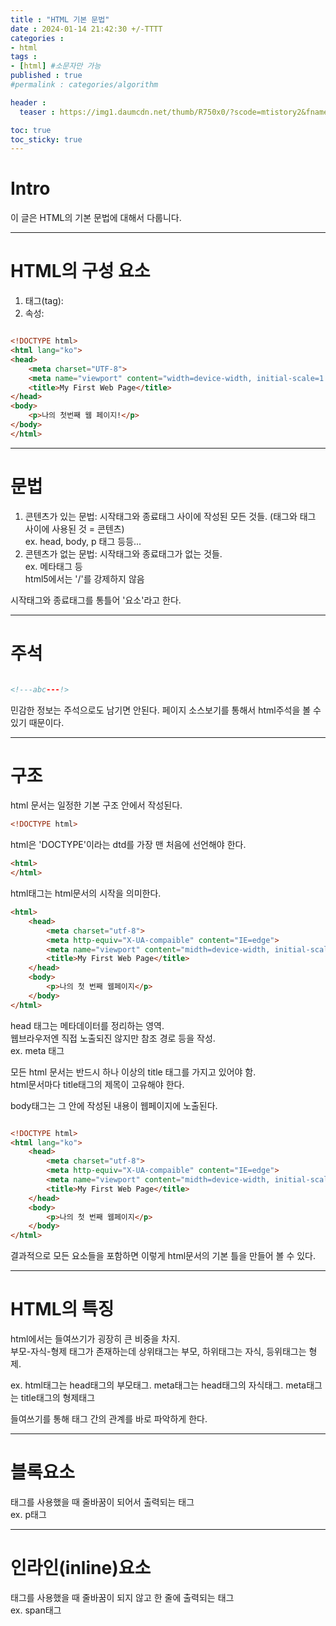 ```yaml
---
title : "HTML 기본 문법"
date : 2024-01-14 21:42:30 +/-TTTT
categories : 
- html
tags : 
- [html] #소문자만 가능
published : true
#permalink : categories/algorithm

header :
  teaser : https://img1.daumcdn.net/thumb/R750x0/?scode=mtistory2&fname=https%3A%2F%2Fblog.kakaocdn.net%2Fdn%2Fbb07kA%2Fbtq4l9NgzNC%2FDodfmPS2rEIdRl5siRltZk%2Fimg.jpg

toc: true
toc_sticky: true
---
```


# Intro   

이 글은 HTML의 기본 문법에 대해서 다룹니다.   

----

# HTML의 구성 요소   

1. 태그(tag): 
2. 속성:

```html

<!DOCTYPE html>
<html lang="ko">
<head>
    <meta charset="UTF-8">
    <meta name="viewport" content="width=device-width, initial-scale=1.0">
    <title>My First Web Page</title>
</head>
<body>
    <p>나의 첫번째 웹 페이지!</p>
</body>
</html>

```

------------------

# 문법   

1. 콘텐츠가 있는 문법: 시작태그와 종료태그 사이에 작성된 모든 것들. (태그와 태그 사이에 사용된 것 = 콘텐츠)     
ex. head, body, p 태그 등등...   
2. 콘텐츠가 없는 문법: 시작태그와 종료태그가 없는 것들.    
ex. 메타태그 등    
html5에서는 '/'를 강제하지 않음     

시작태그와 종료태그를 통틀어 '요소'라고 한다.     

---------------------

# 주석      

```html

<!---abc---!>

```

민감한 정보는 주석으로도 남기면 안된다. 페이지 소스보기를 통해서 html주석을 볼 수 있기 때문이다.   

--------------

# 구조     

html 문서는 일정한 기본 구조 안에서 작성된다.   

```html
<!DOCTYPE html>
```
html은 'DOCTYPE'이라는 dtd를 가장 맨 처음에 선언해야 한다.     

```html
<html>
</html>

```
html태그는 html문서의 시작을 의미한다.     


```html
<html>
    <head>
        <meta charset="utf-8">
        <meta http-equiv="X-UA-compaible" content="IE=edge">
        <meta name="viewport" content="midth=device-width, initial-scale=1.0">
        <title>My First Web Page</title>
    </head>
    <body>
        <p>나의 첫 번째 웹페이지</p>
    </body>
</html>

```
head 태그는 메타데이터를 정리하는 영역.    
웹브라우저엔 직접 노출되진 않지만 참조 경로 등을 작성.    
ex. meta 태그      

모든 html 문서는 반드시 하나 이상의 title 태그를 가지고 있어야 함.     
html문서마다 title태그의 제목이 고유해야 한다.      

body태그는 그 안에 작성된 내용이 웹페이지에 노출된다.       

```html

<!DOCTYPE html>
<html lang="ko">
    <head>
        <meta charset="utf-8">
        <meta http-equiv="X-UA-compaible" content="IE=edge">
        <meta name="viewport" content="midth=device-width, initial-scale=1.0">
        <title>My First Web Page</title>
    </head>
    <body>
        <p>나의 첫 번째 웹페이지</p>
    </body>
</html>

```

결과적으로 모든 요소들을 포함하면 이렇게 html문서의 기본 틀을 만들어 볼 수 있다.    

------------

# HTML의 특징    

html에서는 들여쓰기가 굉장히 큰 비중을 차지.    
부모-자식-형제 태그가 존재하는데
상위태그는 부모, 하위태그는 자식, 등위태그는 형제.     
      
ex. html태그는 head태그의 부모태그. meta태그는 head태그의 자식태그. meta태그는 title태그의 형제태그     

들여쓰기를 통해 태그 간의 관계를 바로 파악하게 한다.     

---------------

# 블록요소     

태그를 사용했을 때 줄바꿈이 되어서 출력되는 태그    
ex. p태그     

----------------

# 인라인(inline)요소    

태그를 사용했을 때 줄바꿈이 되지 않고 한 줄에 출력되는 태그     
ex. span태그    